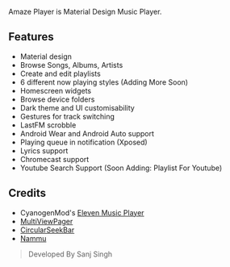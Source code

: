 Amaze Player is Material Design Music Player.

## Features
- Material design
- Browse Songs, Albums, Artists
- Create and edit playlists
- 6 different now playing styles (Adding More Soon)
- Homescreen widgets
- Browse device folders
- Dark theme and UI customisability
- Gestures for track switching
- LastFM scrobble
- Android Wear and Android Auto support
- Playing queue in notification (Xposed)
- Lyrics support
- Chromecast support
- Youtube Search Support (Soon Adding: Playlist For Youtube)

## Credits

* CyanogenMod's [Eleven Music Player](https://github.com/CyanogenMod/android_packages_apps_Eleven)
* [MultiViewPager](https://github.com/Pixplicity/MultiViewPager)
* [CircularSeekBar](https://github.com/devadvance/circularseekbar)
* [Nammu](https://github.com/tajchert/Nammu)

> Developed By Sanj Singh

